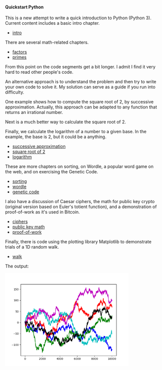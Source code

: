 #### Quickstart Python

This is a new attempt to write a quick introduction to Python (Python 3).  Current content includes a basic intro chapter.

- [intro](chapters/intro.md)

There are several math-related chapters.

- [factors](chapters/factors.md)
- [primes](chapters/primes.md)

From this point on the code segments get a bit longer.  I admit I find it very hard to read other people's code.  

An alternative approach is to understand the problem and then try to write your own code to solve it.  My solution can serve as a guide if you run into difficulty.

One example shows how to compute the square root of 2, by successive approximation.  Actually, this approach can be adapted to any function that returns an irrational number.

Next is a much better way to calculate the square root of 2.

Finally, we calculate the logarithm of a number to a given base.  In the example, the base is 2, but it could be a anything.

- [successive approximation](chapters/sqrt.md)
- [square root of 2](sqrt2.md)
- [logarithm](chapters/log.md)

These are more chapters on sorting, on Wordle, a popular word game on the web, and on exercising the Genetic Code.

- [sorting](chapters/sorting.md)
- [wordle](chapters/wordle.md)
- [genetic code](chapters/gc.md)

I also have a discussion of Caesar ciphers, the math for public key crypto (original version based on Euler's totient function), and a demonstration of proof-of-work as it's used in Bitcoin.

- [ciphers](chapters/caesar.md)
- [public key math](chapters/math.md)
- [proof-of-work](chapters/proof.md)

Finally, there is code using the plotting library Matplotlib to demonstrate trials of a 1D random walk. 

- [walk](code/walk.py)

The output:

<img src="figs/walk.png" style="width: 400px;" />

